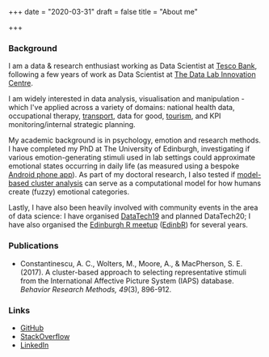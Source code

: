 +++
date = "2020-03-31"
draft = false
title = "About me"

+++


### Background

I am a data & research enthusiast working as Data Scientist at [Tesco Bank](https://www.tescobank.com/), following a few years of work as Data Scientist at [The Data Lab Innovation Centre](https://www.thedatalab.com/). 

I am widely interested in data analysis, visualisation and manipulation - which I've applied across a variety of domains: national health data, occupational therapy, [transport](http://edinbr.org/edinbr/2018/06/15/may-meeting-extra-ShinyAppCode.html), data for good, [tourism](https://www.meetup.com/Newcastle-Upon-Tyne-Data-Science-Meetup/events/257156380/), and KPI monitoring/internal strategic planning. 

My academic background is in psychology, emotion and research methods. I have completed my PhD at The University of Edinburgh, investigating if various emotion-generating stimuli used in lab settings could approximate emotional states occurring in daily life (as measured using a bespoke [Android phone app](https://github.com/CaterinaC/Android_App)). As part of my doctoral research, I also tested if [model-based cluster analysis](https://cran.r-project.org/web/packages/mclust/vignettes/mclust.html) can serve as a computational model for how humans create (fuzzy) emotional categories. 

Lastly, I have also been heavily involved with community events in the area of data science: I have organised [DataTech19](https://www.datafest.global/data-tech) and planned DataTech20; I have also organised the [Edinburgh R meetup](https://www.meetup.com/EdinbR/) ([EdinbR](http://edinbr.org/)) for several years.




<!--Check out my posts [here](../author/caterina/). -->


### Publications

* Constantinescu, A. C., Wolters, M., Moore, A., & MacPherson, S. E. (2017). A cluster-based approach to selecting representative stimuli from the International Affective Picture System (IAPS) database. _Behavior Research Methods, 49_(3), 896-912.


### Links

* [GitHub](https://github.com/CaterinaC)
* [StackOverflow](https://stackoverflow.com/users/4709730/lexconstantine)
* [LinkedIn](https://www.linkedin.com/in/alexandra-caterina-constantinescu-8168355a/)
